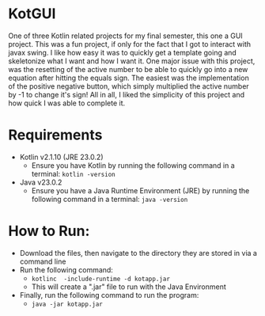 # KotGUI
One of three Kotlin related projects for my final semester, this one a GUI project. This was a fun project, if only for the fact that I got to interact with javax swing. I like how easy it was to quickly get a template going and skeletonize what I want and how I want it. One major issue with this project, was the resetting of the active number to be able to quickly go into a new equation after hitting the equals sign. The easiest was the implementation of the positive negative button, which simply multiplied the active number by -1 to change it's sign! All in all, I liked the simplicity of this project and how quick I was able to complete it. 

# Requirements
- Kotlin v2.1.10 (JRE 23.0.2)
  - Ensure you have Kotlin by running the following command in a terminal: `kotlin -version`
- Java v23.0.2
  - Ensure you have a Java Runtime Environment (JRE) by running the following command in a terminal: `java -version`

# How to Run:
- Download the files, then navigate to the directory they are stored in via a command line
- Run the following command:
  -   `kotlinc  -include-runtime -d kotapp.jar`
  -   This will create a ".jar" file to run with the Java Environment
- Finally, run the following command to run the program:
  - `java -jar kotapp.jar`
